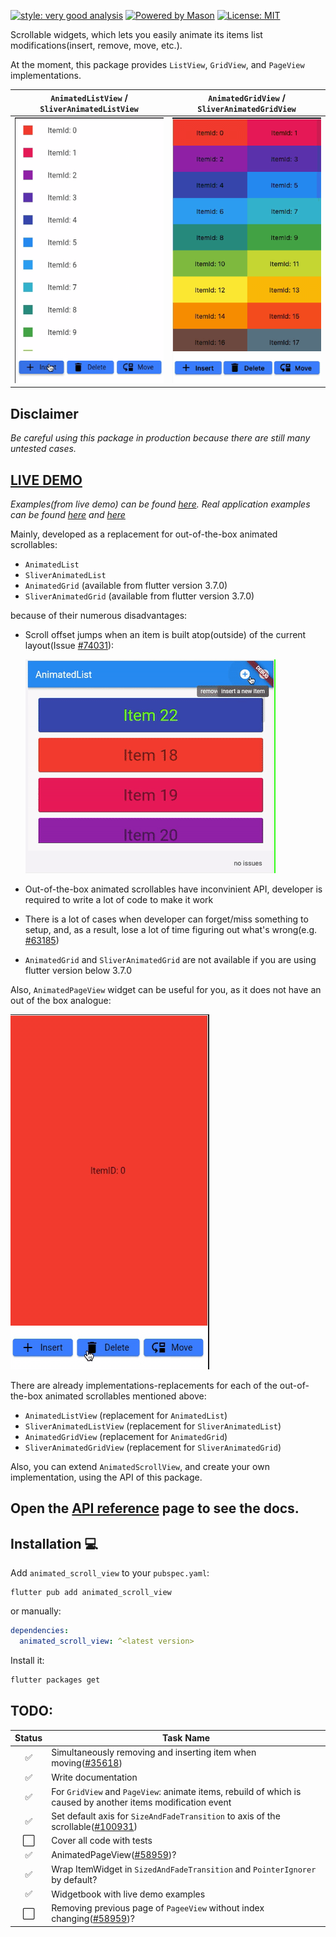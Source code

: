 
[![style: very good analysis][very_good_analysis_badge]][very_good_analysis_link]
[![Powered by Mason](https://img.shields.io/endpoint?url=https%3A%2F%2Ftinyurl.com%2Fmason-badge)](https://github.com/felangel/mason)
[![License: MIT][license_badge]][license_link]

Scrollable widgets, which lets you easily animate its items list modifications(insert, remove, move, etc.).

At the moment, this package provides `ListView`, `GridView`, and `PageView` implementations.

`AnimatedListView` / `SliverAnimatedListView` | `AnimatedGridView` / `SliverAnimatedGridView` 
:---: | :---: 
<img src="https://raw.githubusercontent.com/radomir9720/animated_scroll_view/main/doc/images/animated_list_view_general_demo.gif"/>|<img src="https://raw.githubusercontent.com/radomir9720/animated_scroll_view/main/doc/images/animated_grid_view_general_demo.gif"/>

## **Disclaimer**
_Be careful using this package in production because there are still many untested cases._

## **[LIVE DEMO](https://radomir9720.github.io/animated_scroll_view/#/)**
_Examples(from live demo) can be found [here][live_demo_examples_link].
Real application examples can be found [here][real_app_example_link1] and [here][real_app_example_link2]_

Mainly, developed as a replacement for out-of-the-box animated scrollables:

- `AnimatedList`
- `SliverAnimatedList`
- `AnimatedGrid` (available from flutter version 3.7.0)
- `SliverAnimatedGrid` (available from flutter version 3.7.0)

because of their numerous disadvantages:

- Scroll offset jumps when an item is built atop(outside) of the current
layout(Issue [#74031](https://github.com/flutter/flutter/issues/74031)):
  
  <img src="https://raw.githubusercontent.com/radomir9720/animated_scroll_view/main/doc/images/animated_list_offset_jump_demo.gif"/>
- Out-of-the-box animated scrollables have inconvinient API, developer
is required to write a lot of code to make it work
- There is a lot of cases when developer can forget/miss something to setup,
and, as a result, lose a lot of time figuring out what's wrong(e.g. [#63185](https://github.com/flutter/flutter/issues/63185))
- `AnimatedGrid` and `SliverAnimatedGrid` are not available if you are using
flutter version below 3.7.0

Also, `AnimatedPageView` widget can be useful for you, as it does not have an out of the box analogue:

<img src="https://raw.githubusercontent.com/radomir9720/animated_scroll_view/main/doc/images/animated_page_view_general_demo.gif"/>

There are already implementations-replacements for each of the
out-of-the-box animated scrollables mentioned above:

- `AnimatedListView` (replacement for `AnimatedList`)
- `SliverAnimatedListView` (replacement for `SliverAnimatedList`)
- `AnimatedGridView` (replacement for `AnimatedGrid`)
- `SliverAnimatedGridView` (replacement for `SliverAnimatedGrid`)

Also, you can extend `AnimatedScrollView`, and create your own
implementation, using the API of this package.

## Open the [API reference](api_reference_link) page to see the docs.

## Installation 💻

Add `animated_scroll_view` to your `pubspec.yaml`:

```
flutter pub add animated_scroll_view
```

or manually:

```yaml
dependencies:
  animated_scroll_view: ^<latest version>
```

Install it:

```sh
flutter packages get
```

## TODO:

Status  |Task Name
:------:|----
✅|Simultaneously removing and inserting item when moving([#35618](https://github.com/flutter/flutter/issues/35618))
✅|Write documentation
✅|For `GridView` and `PageView`: animate items, rebuild of which is caused by another items modification event
✅|Set default axis for `SizeAndFadeTransition` to axis of the scrollable([#100931](https://github.com/flutter/flutter/issues/100931#issuecomment-1120515790))
⬜|Cover all code with tests
✅|AnimatedPageView([#58959](https://github.com/flutter/flutter/issues/58959))?
✅|Wrap ItemWidget in `SizedAndFadeTransition` and `PointerIgnorer` by default?
✅|Widgetbook with live demo examples
⬜|Removing previous page of `PageeView` without index changing([#58959](https://github.com/flutter/flutter/issues/58959))?


[license_badge]: https://img.shields.io/badge/license-MIT-blue.svg
[license_link]: https://opensource.org/licenses/MIT
[very_good_analysis_badge]: https://img.shields.io/badge/style-very_good_analysis-B22C89.svg
[very_good_analysis_link]: https://pub.dev/packages/very_good_analysis
[real_app_example_link1]: https://github.com/radomir9720/pixel_app_flutter/blob/0.6.0/lib/presentation/screens/apps/body/handset_apps_screen_body.dart
[real_app_example_link2]: https://github.com/radomir9720/pixel_app_flutter/blob/cbeb620a8b52c745b2ffc87c234c5c29755a979a/lib/presentation/screens/apps/body/tablet_apps_screen_body.dart#L111
[live_demo_examples_link]: https://github.com/radomir9720/animated_scroll_view/tree/main/widgetbook_app/lib/widgets/scrollables
[api_reference_link]: https://pub.dev/documentation/animated_scroll_view/latest/animated_scroll_view/animated_scroll_view-library.html